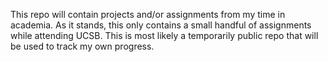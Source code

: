 This repo will contain projects and/or assignments from my time in academia. As it stands, this only contains a small handful of assignments while attending UCSB. This is most likely a temporarily public repo that will be used to track my own progress.

